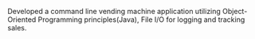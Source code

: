 Developed a command line vending machine application utilizing 
Object-Oriented Programming principles(Java), File I/O for
logging and tracking sales.
